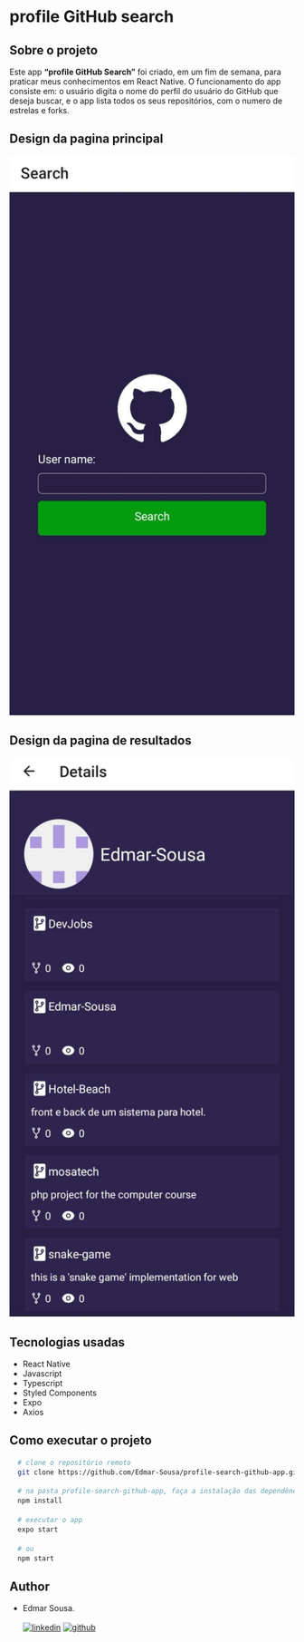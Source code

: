 # profile GitHub search

## Sobre o projeto
Este app <b>“profile GitHub Search”</b> foi criado, em um fim de semana, para praticar meus conhecimentos em React Native. 
O funcionamento do app consiste em: o usuário digita o nome do perfil do usuário do GitHub 
que deseja buscar, e o app lista todos os seus repositórios, com o numero de estrelas e forks.

## Design da pagina principal
![Pagina principal](https://github.com/Edmar-Sousa/profile-search-github-app/blob/master/readme/home.jpg)

## Design da pagina de resultados
![Pagina resultados](https://github.com/Edmar-Sousa/profile-search-github-app/blob/master/readme/details.jpg)

## Tecnologias usadas
- React Native
- Javascript
- Typescript
- Styled Components
- Expo
- Axios

## Como executar o projeto
```bash
  # clone o repositório remoto
  git clone https://github.com/Edmar-Sousa/profile-search-github-app.git
  
  # na pasta profile-search-github-app, faça a instalação das dependências do projeto
  npm install
  
  # executar o app
  expo start
  
  # ou 
  npm start
```

## Author
- Edmar Sousa. <br><br>
[![linkedin](https://img.shields.io/badge/LinkedIn-0077B5?style=for-the-badge&logo=linkedin&logoColor=white)](https://www.linkedin.com/in/edmar-sousa-9666b0201/)
[![github](https://img.shields.io/badge/GitHub-100000?style=for-the-badge&logo=github&logoColor=white)](https://github.com/Edmar-Sousa)
